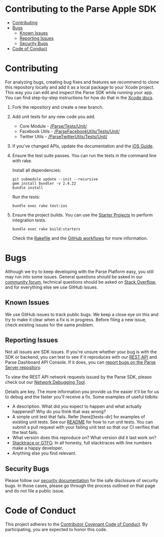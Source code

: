 # Contributing to the Parse Apple SDK <!-- omit in toc -->

- [Contributing](#contributing)
- [Bugs](#bugs)
  - [Known Issues](#known-issues)
  - [Reporting Issues](#reporting-issues)
  - [Security Bugs](#security-bugs)
- [Code of Conduct](#code-of-conduct)
 
# Contributing

For analyzing bugs, creating bug fixes and features we recommend to clone this repository locally and add it as a local package to your Xcode project. This way you can edit and inspect the Parse SDK while running your app. You can find step-by-step instructions for how do that in the [Xcode docs](https://developer.apple.com/documentation/xcode/editing-a-package-dependency-as-a-local-package).

1. Fork the repository and create a new branch.
2. Add unit tests for any new code you add.
   - Core Module - [/Parse/Tests/Unit/](/Parse/Tests/Unit/)
   - Facebook Utils - [/ParseFacebookUtils/Tests/Unit/](/ParseFacebookUtils/Tests/Unit/)
   - Twitter Utils - [/ParseTwitterUtils/Tests/Unit/](/ParseTwitterUtils/Tests/Unit/)
3. If you've changed APIs, update the documentation and the [iOS Guide](https://github.com/parse-community/docs/tree/gh-pages/_includes/ios).
4. Ensure the test suite passes.
   You can run the tests in the command line with rake.

   Install all dependencies:
   ```
   git submodule update --init --recursive
   gem install bundler -v 2.4.22
   bundle install
   ```
   Run the tests:
   ```
   bundle exec rake test:ios
   ```
5. Ensure the project builds. You can use the [Starter Projects](https://github.com/parse-community/Parse-SDK-iOS-OSX/tree/master/ParseStarterProject) to perform integration tests.
   ```
   bundle exec rake build:starters
   ```
   Check the [Rakefile](Rakefile) and the [GitHub workflows](.github/workflows) for more information.

# Bugs

Although we try to keep developing with the Parse Platform easy, you still may run into some issues. General questions should be asked in our [community forum](community-forum), technical questions should be asked on [Stack Overflow][stack-overflow], and for everything else we use GitHub issues.

## Known Issues

We use GitHub issues to track public bugs. We keep a close eye on this and try to make it clear when a fix is in progress. Before filing a new issue, check existing issues for the same problem.

## Reporting Issues

Not all issues are SDK issues. If you're unsure whether your bug is with the SDK or backend, you can test to see if it reproduces with our [REST API][rest-api] and Parse Dashboard API Console. If it does, you can [report bugs on the Parse Server repository](https://github.com/parse-community/parse-server/issues/new/choose).

To view the REST API network requests issued by the Parse SDK, please check out our [Network Debugging Tool][network-debugging-tool].

Details are key. The more information you provide us the easier it'll be for us to debug and the faster you'll receive a fix. Some examples of useful tidbits:

* A description. What did you expect to happen and what actually happened? Why do you think that was wrong?
* A simple unit test that fails. Refer [here][tests-dir] for examples of existing unit tests. See our [README](README.md#usage) for how to run unit tests. You can submit a pull request with your failing unit test so that our CI verifies that the test fails.
* What version does this reproduce on? What version did it last work on?
* [Stacktrace or GTFO][stacktrace-or-gtfo]. In all honesty, full stacktraces with line numbers make a happy developer.
* Anything else you find relevant.


## Security Bugs

Please follow our [security documentation](https://github.com/parse-community/.github/blob/master/SECURITY.md) for the safe disclosure of security bugs. In those cases, please go through the process outlined on that page and do not file a public issue.

# Code of Conduct

This project adheres to the [Contributor Covenant Code of Conduct](https://github.com/parse-community/.github/blob/master/CODE_OF_CONDUCT.md). By participating, you are expected to honor this code.

 [stack-overflow]: http://stackoverflow.com/tags/parse-platform
 [rest-api]: https://docs.parseplatform.org/rest/guide/
 [network-debugging-tool]: https://github.com/ParsePlatform/Parse-SDK-iOS-OSX/wiki/Network-Debug-Tool
 [stacktrace-or-gtfo]: http://i.imgur.com/jacoj.jpg
 [community-forum]: https://community.parseplatform.org
